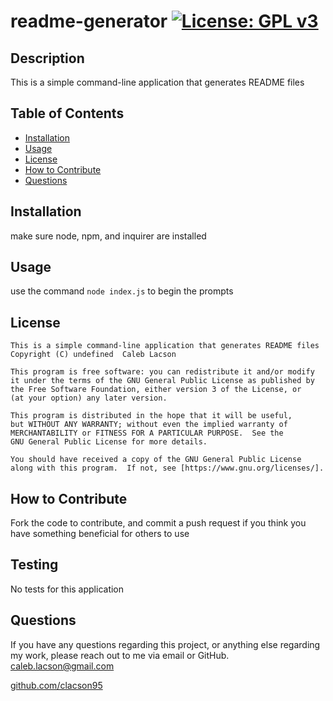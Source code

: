 # readme-generator  [![License: GPL v3](https://img.shields.io/badge/License-GPLv3-blue.svg)](https://www.gnu.org/licenses/gpl-3.0)

## Description
This is a simple command-line application that generates README files

## Table of Contents
* [Installation](#installation)
* [Usage](#usage)
* [License](#license)
* [How to Contribute](#how-to=contribute)
* [Questions](#questions)

## Installation
make sure node, npm, and inquirer are installed

## Usage
use the command `node index.js` to begin the prompts

## License

    This is a simple command-line application that generates README files
    Copyright (C) undefined  Caleb Lacson

    This program is free software: you can redistribute it and/or modify
    it under the terms of the GNU General Public License as published by
    the Free Software Foundation, either version 3 of the License, or
    (at your option) any later version.

    This program is distributed in the hope that it will be useful,
    but WITHOUT ANY WARRANTY; without even the implied warranty of
    MERCHANTABILITY or FITNESS FOR A PARTICULAR PURPOSE.  See the
    GNU General Public License for more details.

    You should have received a copy of the GNU General Public License
    along with this program.  If not, see [https://www.gnu.org/licenses/].

## How to Contribute
Fork the code to contribute, and commit a push request if you think you have something beneficial for others to use

## Testing
No tests for this application

## Questions
If you have any questions regarding this project, or anything else regarding my work, please reach out to me via email or GitHub.
[caleb.lacson@gmail.com](caleb.lacson@gmail.com)
  
[github.com/clacson95](github.com/clacson95)
